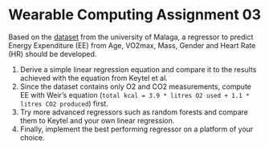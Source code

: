# Wearable Computing Assignment 03

Based on the [dataset](https://physionet.org/content/treadmill-exercise-cardioresp/1.0.1/) from the university of
Malaga, a regressor to predict Energy Expenditure (EE) from Age, VO2max, Mass, Gender and Heart Rate (HR) should be
developed.

1. Derive a simple linear regression equation and compare it to the results achieved with the equation from Keytel et
   al.
2. Since the dataset contains only O2 and CO2 measurements, compute EE with Weir’s equation (`total kcal = 3.9 * litres
   O2 used + 1.1 * litres CO2 produced`) first.
3. Try more advanced regressors such as random forests and compare them to Keytel and your own linear regression.
4. Finally, implement the best performing regressor on a platform of your choice.